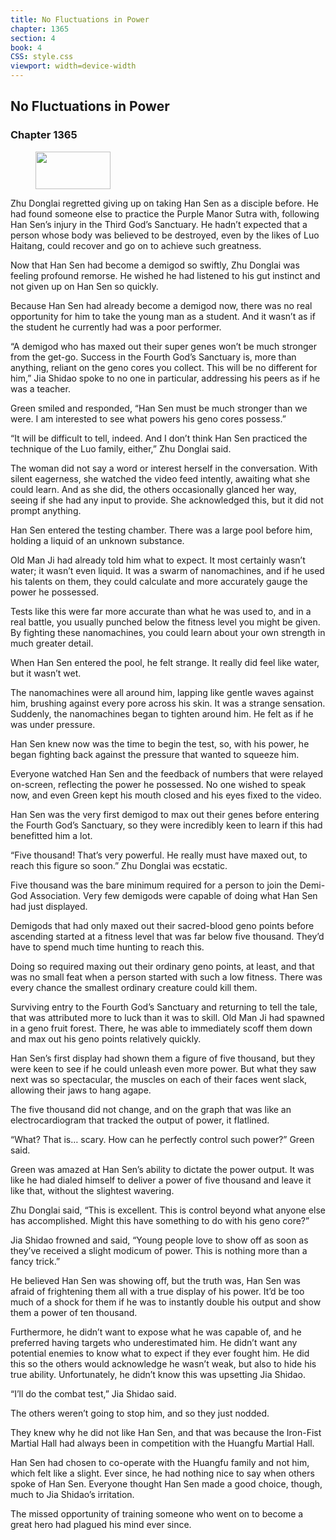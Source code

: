 ```yaml
---
title: No Fluctuations in Power
chapter: 1365
section: 4
book: 4
CSS: style.css
viewport: width=device-width
---
```


## No Fluctuations in Power

### Chapter 1365

<figure>
	<img src="../Images/gem.gif" alt="" id="gem" width="120" height="60" />
</figure>

Zhu Donglai regretted giving up on taking Han Sen as a disciple before. He had found someone else to practice the Purple Manor Sutra with, following Han Sen’s injury in the Third God’s Sanctuary. He hadn’t expected that a person whose body was believed to be destroyed, even by the likes of Luo Haitang, could recover and go on to achieve such greatness.

Now that Han Sen had become a demigod so swiftly, Zhu Donglai was feeling profound remorse. He wished he had listened to his gut instinct and not given up on Han Sen so quickly.

Because Han Sen had already become a demigod now, there was no real opportunity for him to take the young man as a student. And it wasn’t as if the student he currently had was a poor performer.

“A demigod who has maxed out their super genes won’t be much stronger from the get-go. Success in the Fourth God’s Sanctuary is, more than anything, reliant on the geno cores you collect. This will be no different for him,” Jia Shidao spoke to no one in particular, addressing his peers as if he was a teacher.

Green smiled and responded, “Han Sen must be much stronger than we were. I am interested to see what powers his geno cores possess.”

“It will be difficult to tell, indeed. And I don’t think Han Sen practiced the technique of the Luo family, either,” Zhu Donglai said.

The woman did not say a word or interest herself in the conversation. With silent eagerness, she watched the video feed intently, awaiting what she could learn. And as she did, the others occasionally glanced her way, seeing if she had any input to provide. She acknowledged this, but it did not prompt anything.

Han Sen entered the testing chamber. There was a large pool before him, holding a liquid of an unknown substance.

Old Man Ji had already told him what to expect. It most certainly wasn’t water; it wasn’t even liquid. It was a swarm of nanomachines, and if he used his talents on them, they could calculate and more accurately gauge the power he possessed.

Tests like this were far more accurate than what he was used to, and in a real battle, you usually punched below the fitness level you might be given. By fighting these nanomachines, you could learn about your own strength in much greater detail.

When Han Sen entered the pool, he felt strange. It really did feel like water, but it wasn’t wet.

The nanomachines were all around him, lapping like gentle waves against him, brushing against every pore across his skin. It was a strange sensation. Suddenly, the nanomachines began to tighten around him. He felt as if he was under pressure.

Han Sen knew now was the time to begin the test, so, with his power, he began fighting back against the pressure that wanted to squeeze him.

Everyone watched Han Sen and the feedback of numbers that were relayed on-screen, reflecting the power he possessed. No one wished to speak now, and even Green kept his mouth closed and his eyes fixed to the video.

Han Sen was the very first demigod to max out their genes before entering the Fourth God’s Sanctuary, so they were incredibly keen to learn if this had benefitted him a lot.

“Five thousand! That’s very powerful. He really must have maxed out, to reach this figure so soon.” Zhu Donglai was ecstatic.

Five thousand was the bare minimum required for a person to join the Demi-God Association. Very few demigods were capable of doing what Han Sen had just displayed.

Demigods that had only maxed out their sacred-blood geno points before ascending started at a fitness level that was far below five thousand. They’d have to spend much time hunting to reach this.

Doing so required maxing out their ordinary geno points, at least, and that was no small feat when a person started with such a low fitness. There was every chance the smallest ordinary creature could kill them.

Surviving entry to the Fourth God’s Sanctuary and returning to tell the tale, that was attributed more to luck than it was to skill. Old Man Ji had spawned in a geno fruit forest. There, he was able to immediately scoff them down and max out his geno points relatively quickly.

Han Sen’s first display had shown them a figure of five thousand, but they were keen to see if he could unleash even more power. But what they saw next was so spectacular, the muscles on each of their faces went slack, allowing their jaws to hang agape.

The five thousand did not change, and on the graph that was like an electrocardiogram that tracked the output of power, it flatlined.

“What? That is… scary. How can he perfectly control such power?” Green said.

Green was amazed at Han Sen’s ability to dictate the power output. It was like he had dialed himself to deliver a power of five thousand and leave it like that, without the slightest wavering.

Zhu Donglai said, “This is excellent. This is control beyond what anyone else has accomplished. Might this have something to do with his geno core?”

Jia Shidao frowned and said, “Young people love to show off as soon as they’ve received a slight modicum of power. This is nothing more than a fancy trick.”

He believed Han Sen was showing off, but the truth was, Han Sen was afraid of frightening them all with a true display of his power. It’d be too much of a shock for them if he was to instantly double his output and show them a power of ten thousand.

Furthermore, he didn’t want to expose what he was capable of, and he preferred having targets who underestimated him. He didn’t want any potential enemies to know what to expect if they ever fought him. He did this so the others would acknowledge he wasn’t weak, but also to hide his true ability. Unfortunately, he didn’t know this was upsetting Jia Shidao.

“I’ll do the combat test,” Jia Shidao said.

The others weren’t going to stop him, and so they just nodded.

They knew why he did not like Han Sen, and that was because the Iron-Fist Martial Hall had always been in competition with the Huangfu Martial Hall.

Han Sen had chosen to co-operate with the Huangfu family and not him, which felt like a slight. Ever since, he had nothing nice to say when others spoke of Han Sen. Everyone thought Han Sen made a good choice, though, much to Jia Shidao’s irritation.

The missed opportunity of training someone who went on to become a great hero had plagued his mind ever since.